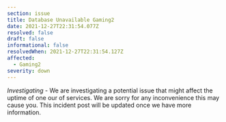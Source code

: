 ```yaml
---
section: issue
title: Database Unavailable Gaming2
date: 2021-12-27T22:31:54.077Z
resolved: false
draft: false
informational: false
resolvedWhen: 2021-12-27T22:31:54.127Z
affected:
  - Gaming2
severity: down
---
```

*Investigating* - We are investigating a potential issue that might affect the uptime of one our of services. We are sorry for any inconvenience this may cause you. This incident post will be updated once we have more information.